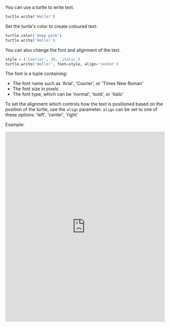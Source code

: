 You can use a turtle to write text. 

```python
turtle.write('Hello!')
```

Set the turtle's color to create coloured text:

```python
turtle.color('deep pink')
turtle.write('Hello!')
```

You can also change the font and alignment of the text. 

```python
style = ('Courier', 30, 'italic')
turtle.write('Hello!', font=style, align='center')
```

The font is a tuple containing:
+ The font name such as 'Arial', 'Courier', or 'Times New Roman'
+ The font size in pixels
+ The font type, which can be 'normal', 'bold', or 'italic'

To set the alignment which controls how the text is positioned based on the position of the turtle, use the `align` parameter. `align` can be set to one of these options: 'left', 'center', 'right'

Example:
<iframe src="https://trinket.io/embed/python/52378ec006?start=result" width="100%" height="600" frameborder="0" marginwidth="0" marginheight="0" allowfullscreen></iframe>
